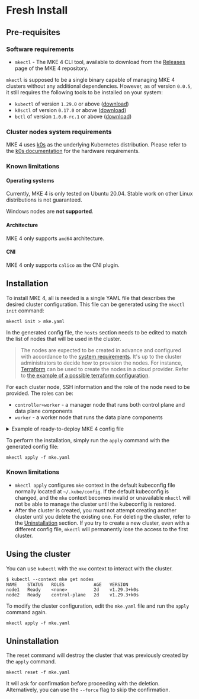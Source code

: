 # Fresh Install

## Pre-requisites

### Software requirements

- `mkectl` - The MKE 4 CLI tool, available to download from the 
[Releases](https://github.com/MirantisContainers/mke/releases) page of the MKE 4 repository.

`mkectl` is supposed to be a single binary capable of managing MKE 4 clusters without any additional dependencies. 
However, as of version `0.0.5`, it still requires the following tools to be installed on your system:

- `kubectl` of version `1.29.0` or above ([download](https://kubernetes.io/docs/tasks/tools/#kubectl))
- `k0sctl` of version `0.17.0` or above ([download](https://github.com/k0sproject/k0sctl/releases))
- `bctl` of version `1.0.0-rc.1` or above ([download](https://github.com/MirantisContainers/boundless-cli/releases))

### Cluster nodes system requirements

MKE 4 uses [k0s](https://k0sproject.io/) as the underlying Kubernetes distribution. 
Please refer to the [k0s documentation](https://docs.k0sproject.io/v1.29.4+k0s.0/system-requirements/) for the hardware requirements.

### Known limitations

#### Operating systems

Currently, MKE 4 is only tested on Ubuntu 20.04. Stable work on other Linux distributions is not guaranteed.

Windows nodes are **not supported**.

#### Architecture

MKE 4 only supports `amd64` architecture.

#### CNI

MKE 4 only supports `calico` as the CNI plugin.

## Installation

To install MKE 4, all is needed is a single YAML file that describes the desired cluster configuration. 
This file can be generated using the `mkectl init` command:

```shell
mkectl init > mke.yaml
```

In the generated config file, the `hosts` section needs to be edited to match the list of nodes 
that will be used in the cluster.

> The nodes are expected to be created in advance and configured with accordance to the
[system requirements](#cluster-nodes-system-requirements). It's up to the cluster administrators to decide how
to provision the nodes. For instance, [Terraform](https://www.terraform.io/) can be used to create the nodes 
in a cloud provider. Refer to [the example of a possible terraform configuration](k0s-in-aws/README.md).

For each cluster node, SSH information and the role of the node need to be provided.
The roles can be:
- `controller+worker` - a manager node that runs both control plane and data plane components
- `worker` - a worker node that runs the data plane components

<details>
<summary>Example of ready-to-deploy MKE 4 config file</summary>

```yaml
hosts:
  - ssh:
      address: 1.1.1.1  # external IP of the first node
      keyPath: /path/to/ssh/key.pem
      port: 22
      user: username
    role: controller+worker
  - ssh:
      address: 2.2.2.2  # external IP of the second node
      keyPath: /path/to/ssh/key.pem
      port: 22
      user: username
    role: worker
hardening:
  enabled: true
authentication:
  enabled: true
  saml:
    enabled: false
  oidc:
    enabled: false
  ldap:
    enabled: false
backup:
  enabled: true
  storage_provider:
    type: InCluster
    in_cluster_options:
      exposed: true
tracking:
  enabled: true
trust:
  enabled: true
logging:
  enabled: true
audit:
  enabled: true
license:
  refresh: true
apiServer:
  sans: ["mydomain.com"]
ingressController:
  enabled: false
monitoring:
  enableGrafana: true
  enableOpscare: false
```

</details>

To perform the installation, simply run the `apply` command with the generated config file:

```shell
mkectl apply -f mke.yaml
```

### Known limitations

- `mkectl apply` configures `mke` context in the default kubeconfig file normally located at `~/.kube/config`.
If the default kubeconfig is changed, and the `mke` context becomes invalid or unavailable 
`mkectl` will not be able to manage the cluster until the kubeconfig is restored.
- After the cluster is created, you must not attempt creating another cluster until you delete the existing one. 
For deleting the cluster, refer to the [Uninstallation](#uninstallation) section. If you try to create a new cluster,
even with a different config file, `mkectl` will permanently lose the access to the first cluster.

## Using the cluster

You can use `kubectl` with the `mke` context to interact with the cluster.

```text
$ kubectl --context mke get nodes
NAME    STATUS   ROLES           AGE   VERSION
node1   Ready    <none>          2d    v1.29.3+k0s
node2   Ready    control-plane   2d    v1.29.3+k0s
```

To modify the cluster configuration, edit the `mke.yaml` file and run the `apply` command again.

```shell
mkectl apply -f mke.yaml
```

## Uninstallation

The reset command will destroy the cluster that was previously created by the `apply` command.

```shell
mkectl reset -f mke.yaml
```

It will ask for confirmation before proceeding with the deletion. 
Alternatively, you can use the `--force` flag to skip the confirmation.
